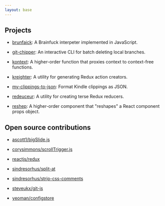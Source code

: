 ```yaml
---
layout: base
---
```


## Projects

- [brunfaick](https://github.com/maxhallinan/brunfaick): A Brainfuck interpeter
  implemented in JavaScript.

- [git-chipper](https://github.com/maxhallinan/git-chipper): An interactive CLI
  for batch deleting local branches.

- [kontext](https://github.com/maxhallinan/kontext): A higher-order function that
  proxies context to context-free functions.

- [kreighter](https://github.com/maxhallinan/kreighter): A utility for generating
  Redux action creators.

- [my-clippings-to-json](https://github.com/maxhallinan/my-clippings-to-json):
  Format Kindle clippings as JSON.

- [redeuceur](https://github.com/maxhallinan/redeuceur): A utility for creating
  terse Redux reducers.

- [reshep](https://github.com/maxhallinan/reshep): A higher-order component
  that "reshapes" a React component props object.


## Open source contributions

- [ascott1/bigSlide.js](https://github.com/ascott1/bigSlide.js/commit/903b68643f492590c2ebbc5f963250c9bae80981)

- [corysimmons/scrollTrigger.js](https://github.com/corysimmons/scrollTrigger.js/commit/9894d854077666f1f65ebc237ec10fadf2cadecb)

- [reactjs/redux](https://github.com/reactjs/redux/commits?author=maxhallinan)

- [sindresorhus/split-at](https://github.com/sindresorhus/split-at/commit/a5c2a4fe65c1cad96600c8826daf4a6339dc2c1b)

- [sindresorhus/strip-css-comments](https://github.com/sindresorhus/strip-css-comments/commit/130c41cf66dfee858b5426a05c0d45f8e9afddbb)

- [steveukx/git-js](https://github.com/steveukx/git-js/commits?author=maxhallinan)

- [yeoman/configstore](https://github.com/yeoman/configstore/commits?author=maxhallinan)
